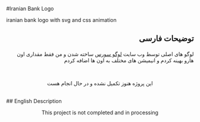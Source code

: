 #Iranian Bank Logo

iranian bank logo with svg and css animation
 

## <p dir="rtl">توضیحات فارسی</p>

<p dir="rtl">
لوگو های اصلی توسط وب سایت  <a href="https://logosource.ir/" title="logosource">لوگو سورس</a> ساخته شدن و من فقط مقداری اون هارو بهینه کردم و انیمیشن های مختلف به اون ها اضافه کردم 

</p>
<br />

<p align="center">این پروژه هنوز تکمیل نشده و در حال انجام هست</p>
<br />
## English Description 

<br />

<p align="center">This project is not completed and in processing</p>

<br />
